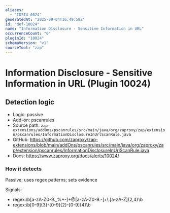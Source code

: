 ```yaml
---
aliases:
  - "IDSIU-0024"
generatedAt: "2025-09-04T16:49:58Z"
id: "def-10024"
name: "Information Disclosure - Sensitive Information in URL"
occurrenceCount: "0"
pluginId: "10024"
schemaVersion: "v1"
sourceTool: "zap"
---
```


# Information Disclosure - Sensitive Information in URL (Plugin 10024)

## Detection logic

- Logic: passive
- Add-on: pscanrules
- Source path: `zap-extensions/addOns/pscanrules/src/main/java/org/zaproxy/zap/extension/pscanrules/InformationDisclosureInUrlScanRule.java`
- GitHub: https://github.com/zaproxy/zap-extensions/blob/main/addOns/pscanrules/src/main/java/org/zaproxy/zap/extension/pscanrules/InformationDisclosureInUrlScanRule.java
- Docs: https://www.zaproxy.org/docs/alerts/10024/

### How it detects

Passive; uses regex patterns; sets evidence

Signals:
- regex:\\b[a-zA-Z0-9._%+-]+@[a-zA-Z0-9.-]+\\.[a-zA-Z]{2,4}\\b
- regex:\\b[0-9]{3}-[0-9]{2}-[0-9]{4}\\b

